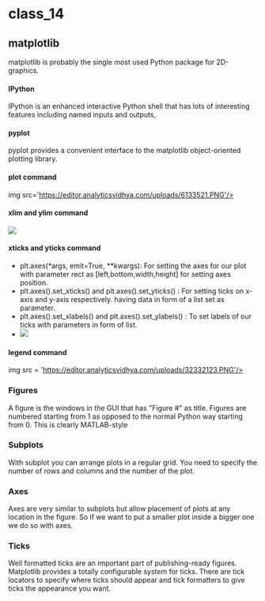 # class_14
## matplotlib
matplotlib is probably the single most used Python package for 2D-graphics. 
#### IPython 
IPython is an enhanced interactive Python shell that has lots of interesting features including named inputs and outputs,
#### pyplot
pyplot provides a convenient interface to the matplotlib object-oriented plotting library.

#### plot command 
img src='https://editor.analyticsvidhya.com/uploads/6133521.PNG'/>

#### xlim and ylim command 
<img src='https://miro.medium.com/max/894/1*cfuTFHNgveDQn0I9JvJxAA.png'/>

#### xticks and yticks command
* plt.axes(*args, emit=True, **kwargs): For setting the axes for our plot with parameter rect as [left,bottom,width,height] for  setting axes position.
* plt.axes().set_xticks() and plt.axes().set_yticks() : For setting ticks on x-axis and y-axis respectively. having data in form of a list set as parameter.
* plt.axes().set_xlabels() and plt.axes().set_ylabels() : To set labels of our ticks with parameters in form of list.
* <img src='https://user-images.githubusercontent.com/22521393/55283695-720cf980-539b-11e9-8a0e-f8bc365719ec.png'/>

#### legend command
img src = 'https://editor.analyticsvidhya.com/uploads/32332123.PNG'/>

### Figures
A figure is the windows in the GUI that has "Figure #" as title. Figures are numbered starting from 1 as opposed to the normal Python way starting from 0. This is clearly MATLAB-style
### Subplots
With subplot you can arrange plots in a regular grid. You need to specify the number of rows and columns and the number of the plot. 
### Axes
Axes are very similar to subplots but allow placement of plots at any location in the figure. So if we want to put a smaller plot inside a bigger one we do so with axes.
### Ticks
Well formatted ticks are an important part of publishing-ready figures. Matplotlib provides a totally configurable system for ticks. There are tick locators to specify where ticks should appear and tick formatters to give ticks the appearance you want.

